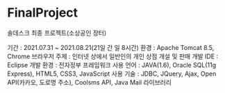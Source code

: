 # FinalProject
솔데스크 최종 프로젝트(소상공인 장터)

기간 : 2021.07.31 ~ 2021.08.21(21일 간 일 8시간)
환경 : Apache Tomcat 8.5, Chrome 브라우저
주제 : 인터넷 상에서 일반인의 개인 상점 개설 및 판매
개발 IDE : Eclipse
개발 환경 : 전자정부 프레임워크
사용 언어 : JAVA(1.6), Oracle SQL(11g Express), HTML5, CSS3, JavaScript
사용 기술 : JDBC, JQuery, Ajax, Open API(카카오, 도로명 주소), Coolsms API, Java Mail 라이브러리
